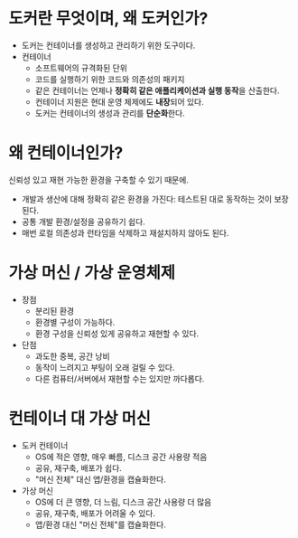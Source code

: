 # 도커란 무엇이며, 왜 도커인가?
- 도커는 컨테이너를 생성하고 관리하기 위한 도구이다.
- 컨테이너
  - 소프트웨어의 규격화된 단위
  - 코드를 실행하기 위한 코드와 의존성의 패키지
  - 같은 컨테이너는 언제나 **정확히 같은 애플리케이션과 실행 동작**을 산출한다.
  - 컨테이너 지원은 현대 운영 체제에도 **내장**되어 있다.
  - 도커는 컨테이너의 생성과 관리를 **단순화**한다.

# 왜 컨테이너인가?
신뢰성 있고 재현 가능한 환경을 구축할 수 있기 때문에.
- 개발과 생산에 대해 정확히 같은 환경을 가진다: 테스트된 대로 동작하는 것이 보장된다.
- 공통 개발 환경/설정을 공유하기 쉽다.
- 매번 로컬 의존성과 런타임을 삭제하고 재설치하지 않아도 된다.

# 가상 머신 / 가상 운영체제
- 장점
  - 분리된 환경
  - 환경별 구성이 가능하다.
  - 환경 구성을 신뢰성 있게 공유하고 재현할 수 있다.
- 단점
  - 과도한 중복, 공간 낭비
  - 동작이 느려지고 부팅이 오래 걸릴 수 있다.
  - 다른 컴퓨터/서버에서 재현할 수는 있지만 까다롭다.

# 컨테이너 대 가상 머신
- 도커 컨테이너
  - OS에 적은 영향, 매우 빠름, 디스크 공간 사용량 적음
  - 공유, 재구축, 배포가 쉽다.
  - "머신 전체" 대신 앱/환경을 캡슐화한다.
- 가상 머신
  - OS에 더 큰 영향, 더 느림, 디스크 공간 사용량 더 많음
  - 공유, 재구축, 배포가 어려울 수 있다.
  - 앱/환경 대신 "머신 전체"를 캡슐화한다.